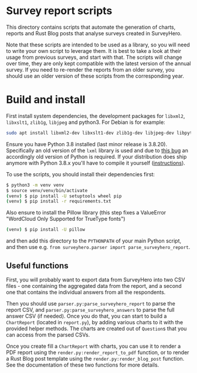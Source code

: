 # Survey report scripts
This directory contains scripts that automate the generation of charts, reports and Rust Blog posts that analyse
surveys created in SurveyHero.

Note that these scripts are intended to be used as a library, so you will need to write your own script to leverage them.
It is best to take a look at their usage from previous surveys, and start with that. The scripts will change over time, they are only kept compatible with the latest version of the annual survey. If you need to re-render the reports from an older survey, you should use an older version of these scripts from the corresponding year.

# Build and install

First install system dependencies, the development packages for `libxml2`, `libxslt1`, `zlib1g`, `libjpeg` and python3. For Debian is for example:
``` bash
sudo apt install libxml2-dev libxslt1-dev zlib1g-dev libjpeg-dev libpython3-dev
```

Ensure you have Python 3.8 installed (last minor release is 3.8.20). Specifically an old version of the `lxml` library is used and due to [this bug](https://bugs.launchpad.net/lxml/+bug/1973155) an accordingly old version of Python is required. If your distribution does ship anymore with Python 3.8.x you'll have to compile it yourself ([instructions](https://stackoverflow.com/a/62831268)).

To use the scripts, you should install their dependencies first:
```bash
$ python3 -m venv venv
$ source venv/venv/bin/activate
(venv) $ pip install -U setuptools wheel pip
(venv) $ pip install -r requirements.txt
```

Also ensure to install the Pillow library (this step fixes a ValueError "WordCloud Only Supported for TrueType fonts")
```bash
(venv) $ pip install -U pillow
```

and then add this directory to the `PYTHONPATH` of your main Python script, and then use e.g. `from surveyhero.parser import parse_surveyhero_report`.

## Useful functions
First, you will probably want to export data from SurveyHero into two CSV files - one containing the aggregated data from
the report, and a second one that contains the individual answers from all the respondents.

Then you should use `parser.py:parse_surveyhero_report` to parse the report CSV, and `parser.py:parse_surveyhero_answers`
to parse the full answer CSV (if needed). Once you do that, you can start to build a `ChartReport` (located in `report.py`),
by adding various charts to it with the provided helper methods. The charts are created out of `Question`s that you can
access from the parsed CSVs.

Once you create fill a `ChartReport` with charts, you can use it to render a PDF report using the `render.py:render_report_to_pdf`
function, or to render a Rust Blog post template using the `render.py:render_blog_post` function. See the documentation
of these two functions for more details.
